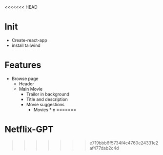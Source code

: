 <<<<<<< HEAD
# Init
- Create-react-app
- install tailwind

# Features
- Browse page
    - Header
    - Main Movie
        - Trailor in background
        - Title and description
        - Movie suggestions
            - Movies * n
=======
# Netflix-GPT
>>>>>>> e719bbb6f5734f4c4760e24331e2af477dab2c4d
